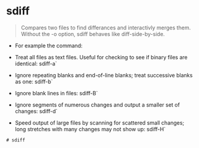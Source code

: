 # sdiff

>  Compares two files to find differances and interactivly merges them. Without the -o option, sdiff behaves like diff-side-by-side.

- For example the command:

- Treat all files as text files. Useful for checking to see if binary files are identical:
sdiff-a`

- Ignore repeating blanks and end-of-line blanks; treat successive blanks as one:
sdiff-b`

- Ignore blank lines in files:
sdiff-B`

- Ignore segments of numerous changes and output a smaller set of changes:
sdiff-d`

- Speed output of large files by scanning for scattered small changes; long stretches with many changes may not show up:
sdiff-H`


`# sdiff`
